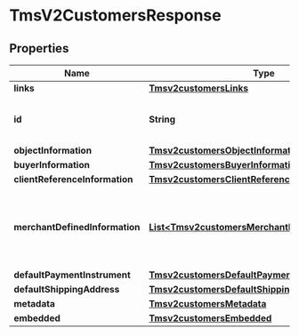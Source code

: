 
# TmsV2CustomersResponse

## Properties
Name | Type | Description | Notes
------------ | ------------- | ------------- | -------------
**links** | [**Tmsv2customersLinks**](Tmsv2customersLinks.md) |  |  [optional]
**id** | **String** | The Id of the Customer Token. |  [optional]
**objectInformation** | [**Tmsv2customersObjectInformation**](Tmsv2customersObjectInformation.md) |  |  [optional]
**buyerInformation** | [**Tmsv2customersBuyerInformation**](Tmsv2customersBuyerInformation.md) |  |  [optional]
**clientReferenceInformation** | [**Tmsv2customersClientReferenceInformation**](Tmsv2customersClientReferenceInformation.md) |  |  [optional]
**merchantDefinedInformation** | [**List&lt;Tmsv2customersMerchantDefinedInformation&gt;**](Tmsv2customersMerchantDefinedInformation.md) | Object containing the custom data that the merchant defines.  |  [optional]
**defaultPaymentInstrument** | [**Tmsv2customersDefaultPaymentInstrument**](Tmsv2customersDefaultPaymentInstrument.md) |  |  [optional]
**defaultShippingAddress** | [**Tmsv2customersDefaultShippingAddress**](Tmsv2customersDefaultShippingAddress.md) |  |  [optional]
**metadata** | [**Tmsv2customersMetadata**](Tmsv2customersMetadata.md) |  |  [optional]
**embedded** | [**Tmsv2customersEmbedded**](Tmsv2customersEmbedded.md) |  |  [optional]




